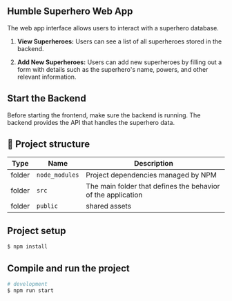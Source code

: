 ## Humble Superhero Web App

The web app interface allows users to interact with a superhero database.

1. **View Superheroes:** Users can see a list of all superheroes stored in the backend.

2. **Add New Superheroes:** Users can add new superheroes by filling out a form with details such as the superhero's name, powers, and other relevant information.

## Start the Backend

Before starting the frontend, make sure the backend is running. The backend provides the API that handles the superhero data.

## 📂 Project structure

| Type   | Name           | Description                                                  |
| ------ | -------------- | ------------------------------------------------------------ |
| folder | `node_modules` | Project dependencies managed by NPM                          |
| folder | `src`          | The main folder that defines the behavior of the application |       
| folder | `public`          | shared assets |                                

## Project setup

```bash
$ npm install
```

## Compile and run the project

```bash
# development
$ npm run start
```
